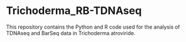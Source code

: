 # Trichoderma_RB-TDNAseq
This repository contains the Python and R code used for the analysis of TDNAseq and BarSeq data in Trichoderma atroviride.
